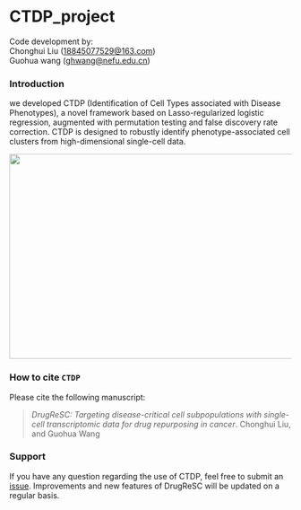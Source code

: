 # CTDP_project
 Code development by: <br>Chonghui Liu (18845077529@163.com) <br>Guohua wang (ghwang@nefu.edu.cn)
 
 ### Introduction ###
we developed CTDP (Identification of Cell Types associated with Disease Phenotypes), a novel framework based on Lasso-regularized logistic regression, augmented with permutation testing and false discovery rate correction. CTDP is designed to robustly identify phenotype-associated cell clusters from high-dimensional single-cell data.

<p align="center">
<img src=workflow.png height="365" width="890">
</p>

### How to cite `CTDP` ###
Please cite the following manuscript:
> *DrugReSC: Targeting disease-critical cell subpopulations with single-cell transcriptomic data for drug repurposing in cancer*. 
Chonghui Liu, and Guohua Wang<br />

### Support ##
If you have any question regarding the use of CTDP, feel free to submit an [issue](https://github.com/Chonghui-Liu/CTDP_project/issues).
Improvements and new features of DrugReSC will be updated on a regular basis.
